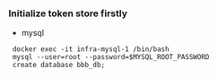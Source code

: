 ### Initialize token store firstly

- mysql
```
 docker exec -it infra-mysql-1 /bin/bash
 mysql --user=root --password=$MYSQL_ROOT_PASSWORD
 create database bbb_db;
```
